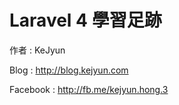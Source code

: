 # Laravel 4 學習足跡

作者 : KeJyun

Blog : http://blog.kejyun.com

Facebook : http://fb.me/kejyun.hong.3


